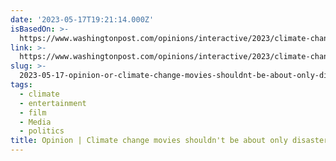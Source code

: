 ```yaml
---
date: '2023-05-17T19:21:14.000Z'
isBasedOn: >-
  https://www.washingtonpost.com/opinions/interactive/2023/climate-change-disaster-movies-narrative/?itid=hp_opinions_p001_f005
link: >-
  https://www.washingtonpost.com/opinions/interactive/2023/climate-change-disaster-movies-narrative/?itid=hp_opinions_p001_f005
slug: >-
  2023-05-17-opinion-or-climate-change-movies-shouldnt-be-about-only-disaster-and-apocal
tags:
  - climate
  - entertainment
  - film
  - Media
  - politics
title: Opinion | Climate change movies shouldn't be about only disaster and apocal
---
```


